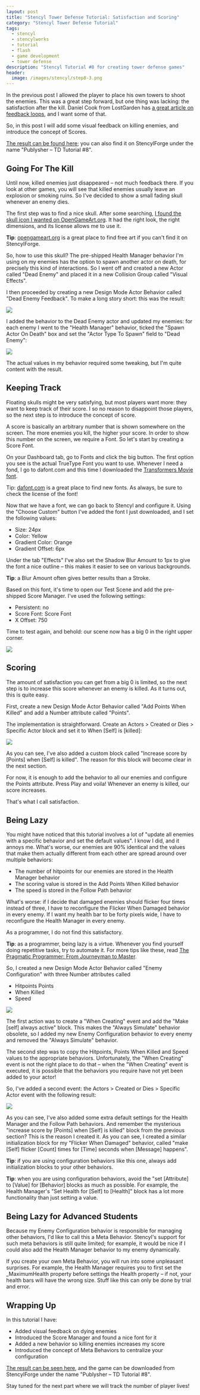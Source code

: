 ```yaml
---
layout: post
title: "Stencyl Tower Defense Tutorial: Satisfaction and Scoring"
category: "Stencyl Tower Defense Tutorial"
tags:
  - stencyl
  - stencylworks
  - tutorial
  - flash
  - game development
  - tower defense
description: "Stencyl Tutorial #8 for creating tower defense games"
header:
  image: /images/stencyl/step8-3.png
---
```


In the previous post I allowed the player to place his own towers to shoot the enemies. This was a great step
forward, but one thing was lacking: the satisfaction after the kill. Daniel Cook from LostGarden has [a great article
on feedback loops](http://www.lostgarden.com/2006/10/what-are-game-mechanics.html), and I want some of that.

So, in this post I will add some visual feedback on killing enemies, and introduce the concept of Scores.

[The result can be found here](http://www.stencyl.com/game/play/12848); you can also find it on StencylForge under
the name "Publysher – TD Tutorial #8".

Going For The Kill
------------------

Until now, killed enemies just disappeared – not much feedback there. If you look at other games,
you will see that killed enemies usually leave an explosion or smoking ruins. So I've decided to show a small fading
skull whenever an enemy dies.

The first step was to find a nice skull. After some searching,
[I found the skull icon I wanted on OpenGameArt.org](http://opengameart.org/content/various-icons). It
had the right look, the right dimensions, and its license allows me to use it.

**Tip**: [opengameart.org](http://opengameart.org/) is a great place to find free art if you can't find it on
StencylForge.

So, how to use this skull? The pre-shipped Health Manager behavior I'm using on my enemies has the option to spawn
another actor on death, for precisely this kind of interactions. So I went off and created a new Actor called "Dead
Enemy" and placed it in a new Collision Group called "Visual Effects".

I then proceeded by creating a new Design Mode Actor Behavior called "Dead Enemy Feedback".  To make a long story
short: this was the result:

![](/images/stencyl/step8-1.png)

I added the behavior to the Dead Enemy actor and updated my enemies: for each enemy I went to the "Health Manager"
behavior, ticked the "Spawn Actor On Death" box and set the "Actor Type To Spawn" field to "Dead Enemy":

![](/images/stencyl/step8-2.png)

The actual values in my behavior required some tweaking, but I'm quite content with the result.

Keeping Track
--------------

Floating skulls might be very satisfying, but most players want more: they want to keep track of their score. I so no
 reason to disappoint those players, so the next step is to introduce the concept of score.

A score is basically an arbitrary number that is shown somewhere on the screen. The more enemies you kill,
the higher your score. In order to show this number on the screen, we require a Font. So let's start by creating a
Score Font.

On your Dashboard tab, go to Fonts and click the big button. The first option you see is the actual TrueType Font you
want to use. Whenever I need a fond, I go to dafont.com and this time I downloaded the
[Transformers Movie font](http://www.dafont.com/transformers-movie.font).

Tip: [dafont.com](http://dafont.com) is a great place to find new fonts. As always,
be sure to check the license of the font!

Now that we have a font, we can go back to Stencyl and configure it. Using the "Choose Custom" button I've added the
font I just downloaded, and I set the following values:

- Size: 24px
- Color: Yellow
- Gradient Color: Orange
- Gradient Offset: 6px

Under the tab "Effects" I've also set the Shadow  Blur Amount to 1px to give the font a nice outline – this makes it
easier to see on various backgrounds.

**Tip**: a Blur Amount often gives better results than a Stroke.

Based on this font, it's time to open our Test Scene and add the pre-shipped Score Manager. I've used the following
settings:

- Persistent: no
- Score Font: Score Font
- X Offset: 750

Time to test again, and behold: our scene now has a big 0 in the right upper corner.

![](/images/stencyl/step8-3.png)

Scoring
-------

The amount of satisfaction you can get from a big 0 is limited, so the next step is to increase this score whenever
an enemy is killed. As it turns out, this is quite easy.

First, create a new Design Mode Actor Behavior called "Add Points When Killed" and add a Number attribute called
"Points".

The implementation is straightforward.  Create an Actors > Created or Dies > Specific Actor block and set it to When
\[Self] is \[killed]:

![](/images/stencyl/step8-4.png)

As you can see, I've also added a custom block called "Increase score by [Points] when [Self] is killed".  The reason
for this block will become clear in the next section.

For now, it is enough to add the behavior to all our enemies and configure the Points attribute. Press Play and
voila! Whenever an enemy is killed, our score increases.

That's what I call satisfaction.

Being Lazy
----------

You might have noticed that this tutorial involves a lot of "update all enemies with a specific behavior and set the
default values". I know I did, and it annoys me. What's worse, our enemies are 90% identical and the values that make
them actually different from each other are spread around over multiple behaviors:

* The number of hitpoints for our enemies are stored in the Health Manager behavior
* The scoring value is stored in the Add Points When Killed behavior
* The speed is stored in the Follow Path behavior

What's worse: if I decide that damaged enemies should flicker four times instead of three,
I have to reconfigure the Flicker When Damaged behavior in every enemy. If I want my health bar to be forty pixels
wide, I have to reconfigure the Health Manager in every enemy.

As a programmer, I do not find this satisfactory.

**Tip**: as a programmer, being lazy is a virtue. Whenever you find yourself doing repetitive tasks,
try to automate it. For more tips like these, read
[The Pragmatic Programmer: From Journeyman to Master](http://www.amazon.com/gp/product/020161622X/ref=as_li_qf_sp_asin_tl?ie=UTF8&camp=1789&creative=9325&creativeASIN=020161622X&linkCode=as2&tag=dnd05-20).

So, I created a new Design Mode Actor Behavior called "Enemy Configuration" with three Number attributes called

- Hitpoints Points
- When Killed
- Speed

![](/images/stencyl/step8-6.png)

The first action was to create a "When Creating" event and add the "Make [self] always active" block. This makes the
"Always Simulate" behavior obsolete, so I added my new Enemy Configuration behavior to every enemy and removed the
"Always Simulate" behavior.

The second step was to copy the Hitpoints, Points When Killed and Speed values to the appropriate behaviors.
Unfortunately, the "When Creating" event is not the right place to do that – when the "When Creating" event is
executed, it is possible that the behaviors you require have not yet been added to your actor!

So, I've added a second event: the Actors > Created or Dies > Specific Actor event with the following result:

![](/images/stencyl/step8-5.png)

As you can see, I've also added some extra default settings for the Health Manager and the Follow Path behaviors. And
remember the mysterious "increase score by [Points] when [Self] is killed" block from the previous section? This is
the reason I created it. As you can see, I created a similar initialization block for my "Flicker When Damaged"
behavior, called "make [Self] flicker [Count] times for [Time] seconds when [Message] happens".

**Tip**: if you are using configuration behaviors like this one, always add initialization blocks to your other
behaviors.

**Tip**: when you are using configuration behaviors, avoid the "set [Attribute] to [Value] for [Behavior] blocks as
much as possible. For example, the Health Manager's "Set Health for [Self] to [Health]" block has a lot more
functionality than just setting a value.

Being Lazy for Advanced Students
--------------------------------

Because my Enemy Configuration behavior is responsible for managing other behaviors,
I'd like to call this a Meta Behavior. Stencyl's support for such meta behaviors is still quite limited; for example,
it would be nice if I could also add the Health Manager behavior to my enemy dynamically.

If you create your own Meta Behavior, you will run into some unpleasant surprises. For example,
the Health Manager requires you to first set the \_MaximumHealth property before settings the Health property – if
not, your health bars will have the wrong size. Stuff like this can only be done by trial and error.

Wrapping Up
-----------

In this tutorial I have:

- Added visual feedback on dying enemies
- Introduced the Score Manager and found a nice font for it
- Added a new behavior so killing enemies increases my score
- Introduced the concept of Meta Behaviors to centralize your configuration

[The result can be seen here](http://www.stencyl.com/game/play/12848), and the game can be downloaded from
StencylForge under the name "Publysher – TD Tutorial #8".

Stay tuned for the next part where we will track the number of player lives!

